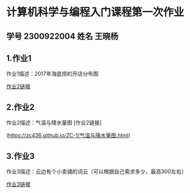 # 计算机科学与编程入门课程第一次作业  
## 学号 2300922004  姓名 王晓杨  
## 1.作业1  
作业1描述：2017年海底捞的开店分布图

[作业2链接](https://zc436.github.io/ZC-1/2017年海底捞门店数量.html)
## 2.作业2 
作业2描述：气温与降水量图
[作业2链接]

(https://zc436.github.io/ZC-1/气温与降水量图.html)
## 3.作业3 
作业3描述：云边有个小卖铺的词云（可以根据自己需求多少，最高300左右）

[作业3链接](https://zc436.github.io/ZC-1/云边有个小卖铺词云.html)

